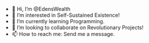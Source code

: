 - 👋 Hi, I’m @EdensWealth
- 👀 I’m interested in Self-Sustained Existence!
- 🌱 I’m currently learning Programming.
- 💞️ I’m looking to collaborate on Revolutionary Projects!
- 📫 How to reach me: Send me a message.

<!---
EdensWealth/EdensWealth is a ✨ special ✨ repository because its `README.md` (this file) appears on your GitHub profile.
You can click the Preview link to take a look at your changes.
--->
